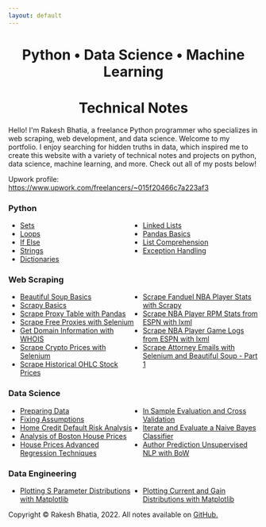 ```yaml
---
layout: default
---
```


<html>
  <head>
    <title>Data Science for Truth</title>
    <style>
      ul {
        columns: 2;
        -webkit-columns: 2;
        -moz-columns: 2;
      }
    </style>
  </head>
  <body>

  <!--## <center>**Python • Data Science • Machine Learning**</center>
  ## <center>**Technical Notes**</center>-->

  <h1><center><b>Python • Data Science • Machine Learning</b></center></h1>
  <h1><center><b>Technical Notes</b></center></h1>

  <p>Hello! I'm Rakesh Bhatia, a freelance Python programmer who specializes in web scraping, web development, and data science. Welcome to my portfolio. I enjoy searching for hidden truths in data, which inspired me to create this website with a variety of technical notes and projects on python, data science, machine learning, and more. Check out all of my posts below!

  Upwork profile: https://www.upwork.com/freelancers/~015f20466c7a223af3
  
  </p>

  <h3><b>Python</b></h3>
  <ul>
    <li><a href="https://rakeshbhatia.github.io/notes/content/python/sets">Sets</a></li>
    <li><a href="https://rakeshbhatia.github.io/notes/content/python/loops">Loops</a></li>
    <li><a href="https://rakeshbhatia.github.io/notes/content/python/if_else">If Else</a></li>
    <li><a href="https://rakeshbhatia.github.io/notes/content/python/strings">Strings</a></li>
    <li><a href="https://rakeshbhatia.github.io/notes/content/python/dictionaries">Dictionaries</a></li>
    <li><a href="https://rakeshbhatia.github.io/notes/content/python/linked_lists">Linked Lists</a></li>
    <li><a href="https://rakeshbhatia.github.io/notes/content/python/pandas_basics">Pandas Basics</a></li>
    <li><a href="https://rakeshbhatia.github.io/notes/content/python/list_comprehension">List Comprehension</a></li>
    <li><a href="https://rakeshbhatia.github.io/notes/content/python/exception_handling">Exception Handling</a></li>
  </ul>

  <h3><b>Web Scraping</b></h3>
  <ul>
    <li><a href="https://rakeshbhatia.github.io/notes/content/web_scraping/beautiful_soup_basics">Beautiful Soup Basics</a></li>
    <li><a href="https://rakeshbhatia.github.io/notes/content/web_scraping/scrapy_basics">Scrapy Basics</a></li>
    <li><a href="https://rakeshbhatia.github.io/notes/content/web_scraping/scrape_proxy_table_with_pandas">Scrape Proxy Table with Pandas</a></li>
    <li><a href="https://rakeshbhatia.github.io/notes/content/web_scraping/scrape_free_proxies_with_selenium">Scrape Free Proxies with Selenium</a></li>
    <li><a href="https://rakeshbhatia.github.io/notes/content/web_scraping/get_domain_information_with_whois">Get Domain Information with WHOIS</a></li>
    <li><a href="https://rakeshbhatia.github.io/notes/content/web_scraping/scrape_crypto_prices_with_selenium">Scrape Crypto Prices with Selenium</a></li>
    <li><a href="https://rakeshbhatia.github.io/notes/content/web_scraping/scrape_historical_ohlc_stock_prices">Scrape Historical OHLC Stock Prices</a></li>
    <li><a href="https://rakeshbhatia.github.io/notes/content/web_scraping/scrape_fanduel_nba_player_stats_with_scrapy">Scrape Fanduel NBA Player Stats with Scrapy</a></li>
    <li><a href="https://rakeshbhatia.github.io/notes/content/web_scraping/scrape_nba_player_rpm_stats_from_espn_with_lxml">Scrape NBA Player RPM Stats from ESPN with lxml</a></li>
    <li><a href="https://rakeshbhatia.github.io/notes/content/web_scraping/scrape_nba_player_game_logs_from_espn_with_lxml">Scrape NBA Player Game Logs from ESPN with lxml</a></li>
    <li><a href="https://rakeshbhatia.github.io/notes/content/web_scraping/scrape_attorney_emails_with_selenium_and_beautifulsoup_part1">Scrape Attorney Emails with Selenium and Beautiful Soup - Part 1</a></li>
  </ul>

  <h3><b>Data Science</b></h3>
  <ul>
    <li><a href="https://rakeshbhatia.github.io/notes/content/data_science/preparing_data">Preparing Data</a></li>
    <li><a href="https://rakeshbhatia.github.io/notes/content/data_science/fixing_assumptions">Fixing Assumptions</a></li>
    <li><a href="https://rakeshbhatia.github.io/notes/content/data_science/home_credit_default_risk_analysis">Home Credit Default Risk Analysis</a></li>
    <li><a href="https://rakeshbhatia.github.io/notes/content/data_science/analysis_of_boston_house_prices">Analysis of Boston House Prices</a></li>
    <li><a href="https://rakeshbhatia.github.io/notes/content/data_science/house_prices_advanced_regression_techniques">House Prices Advanced Regression Techniques</a></li>
    <li><a href="https://rakeshbhatia.github.io/notes/content/data_science/in_sample_evaluation_and_cross_validation">In Sample Evaluation and Cross Validation</a></li>
    <li><a href="https://rakeshbhatia.github.io/notes/content/data_science/iterate_and_evaluate_a_naive_bayes_classifier">Iterate and Evaluate a Naive Bayes Classifier</a></li>
    <li><a href="https://rakeshbhatia.github.io/notes/content/data_science/author_prediction_unsupervised_nlp_with_bow">Author Prediction Unsupervised NLP with BoW</a></li>
  </ul>

  <h3><b>Data Engineering</b></h3>
  <ul>
    <li><a href="https://rakeshbhatia.github.io/notes/content/data_engineering/plotting_s_parameter_distributions_with_matplotlib">Plotting S Parameter Distributions with Matplotlib</a></li>
    <li><a href="https://rakeshbhatia.github.io/notes/content/data_engineering/plotting_current_and_gain_distributions_with_matplotlib">Plotting Current and Gain Distributions with Matplotlib</a></li>
  </ul>

  <p>Copyright © Rakesh Bhatia, 2022. All notes available on <a href="https://github.com/rakeshbhatia/notes">GitHub.</a></p>

  </body>
</html>
